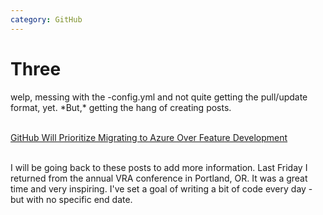 ```yaml
---
category: GitHub
---
```

<h1>Three</h1>
welp, messing with the -config.yml and not quite getting the pull/update format, yet.
*But,* getting the hang of creating posts.

<P><br><a href="https://thenewstack.io/github-will-prioritize-migrating-to-azure-over-feature-development/">GitHub Will Prioritize Migrating to Azure Over Feature Development</a></P>
<br> I will be going back to these posts to add more information. Last Friday I returned from the annual VRA conference in Portland, OR. It was a great time and very inspiring. I've set a goal of writing a bit of code every day - but with no specific end date.

